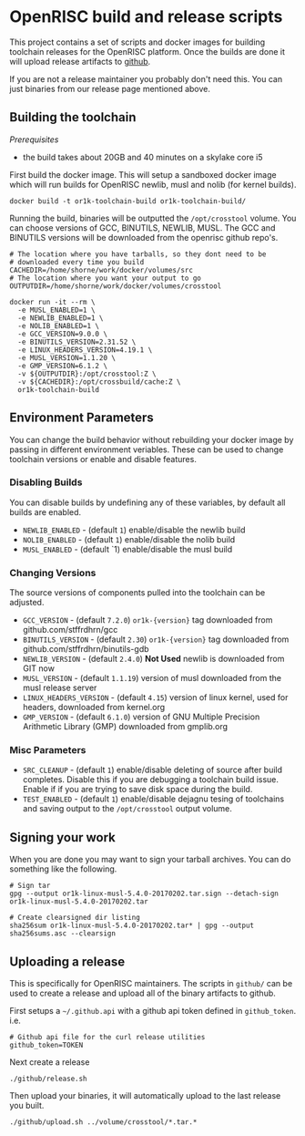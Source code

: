 # OpenRISC build and release scripts

This project contains a set of scripts and docker images for building toolchain
releases for the OpenRISC platform.  Once the builds are done it will upload
release artifacts to [github](https://github.com/openrisc/or1k-gcc/releases).

If you are not a release maintainer you probably don't need this.  You can just
binaries from our release page mentioned above.

## Building the toolchain

*Prerequisites*
 - the build takes about 20GB and 40 minutes on a skylake core i5

First build the docker image.  This will setup a sandboxed docker image which
will run builds for OpenRISC newlib, musl and nolib (for kernel builds).

```
docker build -t or1k-toolchain-build or1k-toolchain-build/
```

Running the build, binaries will be outputted the `/opt/crosstool` volume.  You
can choose versions of GCC, BINUTILS, NEWLIB, MUSL.  The GCC and BINUTILS
versions will be downloaded from the openrisc github repo's.

```
# The location where you have tarballs, so they dont need to be
# downloaded every time you build
CACHEDIR=/home/shorne/work/docker/volumes/src
# The location where you want your output to go
OUTPUTDIR=/home/shorne/work/docker/volumes/crosstool

docker run -it --rm \
  -e MUSL_ENABLED=1 \
  -e NEWLIB_ENABLED=1 \
  -e NOLIB_ENABLED=1 \
  -e GCC_VERSION=9.0.0 \
  -e BINUTILS_VERSION=2.31.52 \
  -e LINUX_HEADERS_VERSION=4.19.1 \
  -e MUSL_VERSION=1.1.20 \
  -e GMP_VERSION=6.1.2 \
  -v ${OUTPUTDIR}:/opt/crosstool:Z \
  -v ${CACHEDIR}:/opt/crossbuild/cache:Z \
  or1k-toolchain-build
```

## Environment Parameters

You can change the build behavior without rebuilding your docker image by
passing in different environment veriables.  These can be used to change
toolchain versions or enable and disable features.

### Disabling Builds

You can disable builds by undefining any of these variables, by default all
builds are enabled.
 - `NEWLIB_ENABLED` - (default `1`) enable/disable the newlib build
 - `NOLIB_ENABLED` - (default `1`) enable/disable the nolib build
 - `MUSL_ENABLED` - (default `1) enable/disable the musl build

### Changing Versions

The source versions of components pulled into the toolchain can be adjusted.

 - `GCC_VERSION` - (default `7.2.0`) `or1k-{version}` tag downloaded from github.com/stffrdhrn/gcc
 - `BINUTILS_VERSION` - (default `2.30`) `or1k-{version}` tag downloaded from github.com/stffrdhrn/binutils-gdb
 - `NEWLIB_VERSION` - (default `2.4.0`) **Not Used** newlib is downloaded from GIT now
 - `MUSL_VERSION` - (default `1.1.19`) version of musl downloaded from the musl release server
 - `LINUX_HEADERS_VERSION` - (default `4.15`) version of linux kernel, used for headers, downloaded from kernel.org
 - `GMP_VERSION` - (default `6.1.0`) version of GNU Multiple Precision Arithmetic Library (GMP) downloaded from gmplib.org

### Misc Parameters

 - `SRC_CLEANUP` - (default `1`) enable/disable deleting of source after build
   completes.  Disable this if you are debugging a toolchain build issue.  Enable
   if if you are trying to save disk space during the build.
 - `TEST_ENABLED` - (default `1`) enable/disable dejagnu tesing of toolchains
   and saving output to the `/opt/crosstool` output volume.

## Signing your work

When you are done you may want to sign your tarball archives. You can do
something like the following.

```
# Sign tar
gpg --output or1k-linux-musl-5.4.0-20170202.tar.sign --detach-sign or1k-linux-musl-5.4.0-20170202.tar

# Create clearsigned dir listing
sha256sum or1k-linux-musl-5.4.0-20170202.tar* | gpg --output sha256sums.asc --clearsign
```

## Uploading a release

This is specifically for OpenRISC maintainers.  The scripts in `github/` can
be used to create a release and upload all of the binary artifacts to github.

First setups a `~/.github.api` with a github api token defined in
`github_token`. i.e.

```
# Github api file for the curl release utilities
github_token=TOKEN
```

Next create a release

```
./github/release.sh
```

Then upload your binaries, it will automatically upload to the last release
you built.

```
./github/upload.sh ../volume/crosstool/*.tar.*
```
